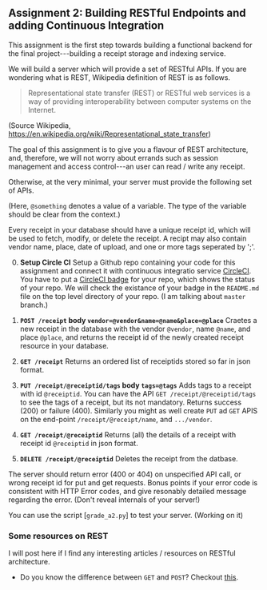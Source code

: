 Assignment 2: Building RESTful Endpoints and adding Continuous Integration
---------------------------------------------------------

This assignment is the first step towards building a functional backend for
the final project---building a receipt storage and indexing service. 

We will build a server which will provide a set of RESTful APIs. If you are wondering what is 
REST, Wikipedia definition of REST is as follows.
> Representational state transfer (REST) or RESTful web services is a way of providing interoperability between computer systems on the Internet.

(Source Wikipedia, https://en.wikipedia.org/wiki/Representational_state_transfer)

The goal of this assignment is to give you a flavour of REST architecture, and, therefore, 
we will not worry about errands such as session management and access control---an user can read / write any receipt. 

Otherwise, at the very minimal, your server must provide the following set of APIs. 

(Here, `@something` denotes a value of a variable. The type of the variable should be
clear from the context.)

Every receipt in your database should have a unique receipt id, which will be used to fetch, modify, or delete the
receipt. A recipt may also contain vendor name, place, date of upload, and one or more tags seperated by ';'.
<!-- and a blob of text extracted from the receipt image. You do not have to store the image for the purpose of these APIs,
but might be useful to work with Vision API. (I haven't tried, so please educate me.) -->

0. **Setup Circle CI**
    Setup a Github repo containing your code for this assignment and connect it with continuous 
    integratio service [CircleCI](https://circleci.com/). You have to put a 
    [CircleCI badge](https://circleci.com/docs/1.0/status-badges/) for your repo, which shows the
    status of your repo. We will check the existance of your badge in the `README.md` file on the top level directory of
    your repo. (I am talking about `master` branch.) 
   
<!-- 1. `POST /user` body `username=@x&password=@y`  
    Registers a user with username `@x` and password `@y`. If a user already
    exists with the same username, the system should throw an error.  
    Returns 200 for success, and 400 for Failure. -->
1. **`POST /receipt` body `vendor=@vendor&name=@name&place=@place`**
    Craetes a new receipt in the database with the vendor `@vendor`, name `@name`, and place `@place`, and returns
    the receipt id of the newly created receipt resource in your database. 
    
    <!-- the submitted receipt image, name, tags (if any) in the db, and 
    runs optical character recognition (OCR) on the image using [Google Vision API](https://cloud.google.com/vision/).
    This call to OCR API should be asynchronous, and the `POST /receipt` call should return a receipt id `@receiptid` 
    immediately.  One can fetch the OCR output later using `GET /receipt/@receiptid`. -->
2. **`GET /receipt`**
   Returns an ordered list of receiptids stored so far in json format.
3. **`PUT /receipt/@receiptid/tags` body `tags=@tags`**
   Adds tags to a receipt with id `@receiptid`. You can have the API `GET /receipt/@receiptid/tags` to see the tags of
   a receipt, but its not mandatory.
   Returns success (200) or failure (400). Similarly you might as well create `PUT` ad `GET` APIS on the end-point
   `/receipt/@receipt/name`, and `.../vendor`. 
<!--3. `PUT /receipt/@receiptid/tags` body `tags=@tags`  (All parameters might not be specified.) 
   Same as the 1, but this time an existing receipt is updated as opposed to creating
   a new one.  Returns success (200) or failure (400).-->
4. **`GET /receipt/@receiptid`**
  Returns (all) the details of a receipt with receipt id `@receiptid` in json format. 
  <!--If the OCR output is not yet available, 
  you should indicate that in the OCR field.-->
5. **`DELETE /receipt/@receiptid`**
   Deletes the receipt from the datbase.

The server should return error (400 or 404) on unspecified API call, or wrong receipt id for put and get requests.
Bonus points if your error code is consistent with HTTP Error codes, and give resonably detailed message 
regarding the error. (Don't reveal internals of your server!)


You can use the script [`grade_a2.py`]  to test your server. (Working on it)



### Some resources on REST
I will post here if I find any interesting articles / resources on RESTful architecture. 
* Do you know the difference between `GET` and `POST`? Checkout [this](https://www.w3schools.com/tags/ref_httpmethods.asp). 
